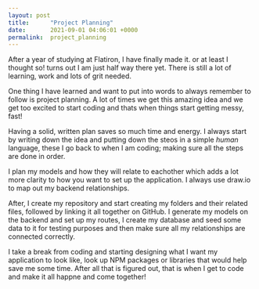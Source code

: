 ```yaml
---
layout: post
title:      "Project Planning"
date:       2021-09-01 04:06:01 +0000
permalink:  project_planning
---
```



After a year of studying at Flatiron, I have finally made it. or at least I thought so! turns out I am just half way there yet. There is still a lot of learning, work and lots of grit needed.

One thing I have learned and want to put into words to always remember to follow is project planning. A lot of times we get this amazing idea and we get too excited to start coding and thats when things start getting messy, fast! 

Having a solid, written plan saves so much time and energy. I always start by writing down the idea and putting down the steos in a simple *human* language, these I go back to when I am coding; making sure all the steps are done in order. 

I plan my models and how they will relate to eachother which adds a lot more clarity to how you want to set up the application. I always use draw.io to map out my backend relationships.

After, I create my repository and start creating my folders and their related files, followed by linking it all together on GitHub. I generate my models on the backend and set up my routes, I create my database and seed some data to it for testing purposes and then make sure all my relationships are connected correctly. 

I take a break from coding and starting designing what I want my application to look like, look up NPM packages or libraries that would help save me some time. After all that is figured out, that is when I get to code and make it all happne and come together!

